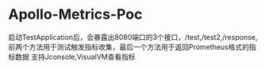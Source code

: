 # Apollo-Metrics-Poc

启动TestApplication后，会暴露出8080端口的3个接口，/test,/test2,/response,
前两个方法用于测试触发指标收集，最后一个方法用于返回Prometheus格式的指标数据
支持Jconsole,VisualVM查看指标
